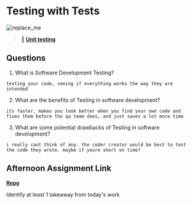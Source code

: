 # Testing with Tests

![replace_me](https://codeworks.blob.core.windows.net/public/assets/img/illustrations/placeholder.svg)

> **📖 [Unit testing](https://codeworksacademy.com/fs-student-guide/resources/wk8-9/03-Unit-Testing)**

## Questions

1. What is Software Development Testing?
```
testing your code, seeing if everything works the way they are intended
```
2. What are the benefits of Testing in software development?
```
its faster, makes you look better when you find your own code and fixes them before the qa team does, and just saves a lot more time
```
3. What are some potential drawbacks of Testing in software development?
```
i really cant think of any. the coder creator would be best to test the code they wrote. maybe if youre short on time?
```

## Afternoon Assignment Link

**[Repo](https://github.com/TriLe1122/<ASSIGNMENT_REPO>)**

Identify at least 1 takeaway from today's work
